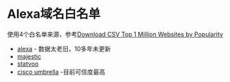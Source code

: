 # Alexa域名白名单
使用4个白名单来源，参考[Download CSV Top 1 Million Websites by Popularity](http://www.queryadmin.com/1566/download-csv-top-1-million-websites-popularity/)
 - [alexa](http://s3.amazonaws.com/alexa-static/top-1m.csv.zip)  - 数据太老旧，10多年未更新
 - [majestic](http://downloads.majestic.com/majestic_million.csv)
 - [statvoo](https://statvoo.com/dl/top-1million-sites.csv.zip)
 - [cisco umbrella](http://s3-us-west-1.amazonaws.com/umbrella-static/top-1m.csv.zip)   -目前可信度最高



